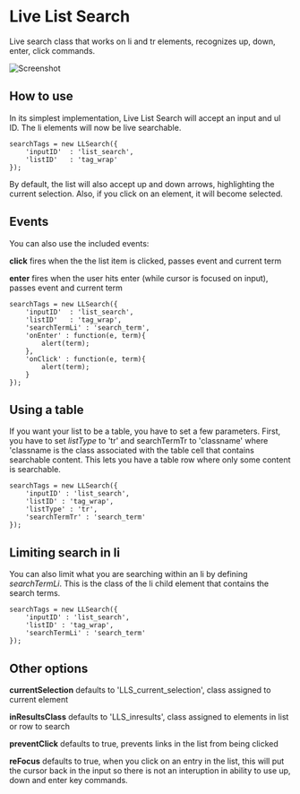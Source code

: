 Live List Search
===========

Live search class that works on li and tr elements, recognizes up, down, enter, click commands.

![Screenshot](http://www.consideropen.com/inprogress/livelistsearch/livelistsearch_screenshot.jpg)

How to use
----------

In its simplest implementation, Live List Search will accept an input and ul ID.  The li elements will now be live searchable.

	searchTags = new LLSearch({
		'inputID'  : 'list_search',                    
		'listID'   : 'tag_wrap'                     
	});
	
By default, the list will also accept up and down arrows, highlighting the current selection.  Also, if you click on an element, it will become selected.


Events
----------

You can also use the included events:

**click**
fires when the the list item is clicked, passes event and current term

**enter**
fires when the user hits enter (while cursor is focused on input), passes event and current term

	searchTags = new LLSearch({
		'inputID'  : 'list_search',                    
		'listID'   : 'tag_wrap',                      
		'searchTermLi' : 'search_term',
		'onEnter' : function(e, term){
			alert(term);
		},
		'onClick' : function(e, term){
			alert(term);
		}
	});

Using a table
----------

If you want your list to be a table, you have to set a few parameters.  First, you have to set *listType* to 'tr' and searchTermTr to 'classname' where 'classname is the class associated with the table cell that contains searchable content.  This lets you have a table row where only some content is searchable.

	searchTags = new LLSearch({
		'inputID' : 'list_search',                  
		'listID' : 'tag_wrap',
		'listType' : 'tr',
		'searchTermTr' : 'search_term'
	});

Limiting search in li
----------

You can also limit what you are searching within an li by defining *searchTermLi*.  This is the class of the li child element that contains the search terms.


	searchTags = new LLSearch({
		'inputID' : 'list_search',                  
		'listID' : 'tag_wrap',
		'searchTermLi' : 'search_term'
	});

Other options
----------

**currentSelection** defaults to 'LLS_current_selection', class assigned to current element

**inResultsClass** defaults to 'LLS_inresults', class assigned to elements in list or row to search

**preventClick** defaults to true, prevents links in the list from being clicked
		
**reFocus** defaults to true, when you click on an entry in the list, this will put the cursor back in the input so there is not an interuption in ability to use up, down and enter key commands.	
